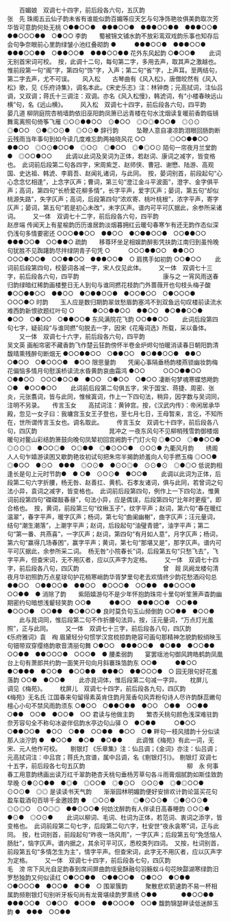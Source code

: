 <!-- { "loadSidebar": true } -->
　　百媚娘　双调七十四字，前后段各六句，五仄韵　　　　　　　　　　　　　　张　先
珠阁五云仙子韵未省有谁能似韵百媚等应天乞与句净饰艳妆俱美韵取次芳华皆可意韵何处无桃
○●●○○●　●●●○○●　●●●○○●●　●●●○○●　●●○○○●●　○●○○
李韵　　蜀被锦文铺水韵不放彩鸾双戏韵乐事也知存后会句争奈眼前心里韵绿皱小池红叠砌韵
●　　　●●●○○●　●●●○○●　●●●○○●●　○●●○○●　●●●○○●●
花外东风起韵
○●○○●
 　　此词无别首宋词可校。　按，此调十二句，每句第二字，多用去声，取其声之激越也。惟前段第一句“阁”字，第四句“饰”字，入声；第二句“省”字，上声耳。至两结句，第二字去声，尤不可误。 
　
风入松　　古琴曲有《风入松》，唐僧皎然有《风入松》歌，见《乐府诗集》，调名本此。《宋史乐志》注：林钟商；元高拭词，注仙吕调，又双调；蒋氏十三调注：双调。亦名《风入松慢》，韩淲词，有“小楼春映远山横”句，名《远山横》。
　　风入松　双调七十四字，前后段各六句，四平韵　　　　　　　　　　　　　　晏几道
柳阴庭院杏梢墙韵依旧巫阳韵凤箫已远青楼在句水沈烟读复暖前香韵临镜舞鸾离照句倚筝飞雁
◎○⊙●●○○　⊙●○○　◎○◎●○○●　◎⊙⊙　◎●○○　⊙●◎○⊙●　◎○⊙●
辞行韵　　　坠鞭人意自凄凉韵泪眼回肠韵断云残雨当年事句到如今读几度难忘韵两袖晓风花
○○　　　　◎○○●●○○　●●○○　◎○⊙●○○●　◎○⊙　◎●○○　◎●◎○⊙
陌句一帘夜月兰堂韵
●　◎○○●○○
 　　此调以此词及吴词为正体，若赵词、康词之减字，皆变格也。　此词前后段第二句各四字，宋周紫芝、赵师侠、曹冠、谢懋、陆游、高观国、史达祖、韩淲、李肩吾、赵闻礼诸词，与此同。　按，晏词别首，前段起句“心心念念忆相逢”，上念字仄声；曹词，第三句“澄江金斗平波面”，澄字、金字俱平声；高词，第四句“长桥爱花柳多情”，长字平声，爱字仄声；晏词，第五句“却似桃源失路”，失字仄声；高词，后段第四句“浓欢寄、桃叶桃根”，浓字平声，寄字仄声；晏词，第五句“若是初心未改”，未字仄声。谱内可平可仄据此，余参所采诸词。 
　　又一体　双调七十二字，前后段各六句，四平韵　　　　　　　　　　　　　　赵彦端
传闻天上有星榆韵历历谁居韵淡烟暮拥红云暖句春寒乍有还无韵作态似深仍浅句多情要密还
○○○●●○○　●●○○　●○●●○○●　○○●●○○　●●●○○●　○○●●○
疏韵　　移尊环坐足相娱韵醉影凭扶韵江南归到虽怜晚句犹胜不见踟躇韵尽拌绿阴青子句凭
○　　　○○○●●○○　●●○○　○○○●○○●　○○●●○○　●●●○○●　○
肩携手如初韵
○○●○○
 　　此词前后段第四句，校晏词各减一字，宋人仅见此体。 
　　又一体　双调七十三字，前后段各六句，四平韵　　　　　　　　　　　　　　康与之
一宵风雨送春归韵绿暗红稀韵画楼整日无人到句与谁同撚花枝韵门外蔷薇开也句枝头梅子酸
●○○●●○○　●●○○　●○●●○○●　●○○●○○　○●○○○●　○○○●○
时韵　　玉人应是数归期韵翠敛愁眉韵塞鸿不到双鱼远句叹楼前读流水难西韵新恨欲题红叶句
○　　　●○○●●○○　●●○○　●○●●○○●　●○○　○●○○　○●●○○●
东风满院花飞韵
○○●●○○
 　　此词后段第四句七字，疑前段“与谁同撚”句脱去一字，因宋《花庵词选》所载，采以备体。 
　　又一体　双调七十六字，前后段各六句，四平韵　　　　　　　　　　　　　　吴文英
画船帘密不藏香韵飞作楚云狂韵傍怀半卷金炉烬句怕暖消读春日朝阳韵清馥晴熏残醉句断烟无
●○○●●○○　○●●○○　●○●●○○●　●●○　○●○○　○●○○○●　●○○
限思量韵　　凭阑心事隔垂杨韵楼燕锁幽妆韵梅花偏恼多情月句慰溪桥读流水昏黄韵哀曲霜鸿
●○○　　　○○○●●○○　○●●○○　○○○●○○●　●○○　○●○○　○●○○
凄断句梦魂寒蝶悠飏韵
○●　●○○●○○
 　　此词前后段第二句俱五字，宋于国宝、蒋捷、周密、张炎，元张翥词，皆与此同，惟候寘词，作上一下四句法，稍异，因字数与吴词同，注明不另录。 
　
传言玉女　　高拭词注：黄钟宫。按，《汉武内传》：帝闲居承华殿，忽见一女子曰：我墉宫玉女王子登也，至七月七日，王母暂来，言讫，不知所在，世所谓传言玉女也。调名取此。
　　传言玉女　双调七十四字，前后段各八句，四仄韵　　　　　　　　　　　　晁冲之
一夜东风句不见柳梢残雪韵御楼烟暖句对鳌山彩结韵箫鼓向晚句凤辇初回宫阙韵千门灯火句
◎●○○　◎●●○○●　◎⊙⊙◎　●○○◎●　○◎●●　◎●⊙○○●　⊙○⊙●
九衢风月韵　　绣阁人人句乍嬉游读困又歇韵艳妆初试句把朱帘半揭韵娇羞向人句手撚玉梅
◎○○●　　　◎●○○　●⊙○　●●●　◎○⊙●　●⊙○◎●　⊙⊙●⊙　◎●◎○
低说韵相逢长是句上元时节韵●　●
○●　⊙○⊙●　●○○●
 　　此调以此词为正体，后段第二句六字折腰，杨无咎、赵善扛、黄机、石孝友诸词，俱与此同，若曾词之句法小异，袁词之减字，皆变格也。　此词前后段第四句，例作上一下四句法，惟黄词前段第四句“磔磔敲春昼”，句法小异，应是偶误，后段第四句“比年时更瘦”，即合格也。　按，黄词，前段第三句“纹楸玉子”，纹字平声；赵词，第六句“春在暖红温翠”，春字平声，暖字仄声；杨词，第七句“曲阑幽榭”，曲字仄声；汪元量词，结句“潮生潮落”，上潮字平声；赵词，后段起句“油璧青骢”，油字平声；第二句“第一番、共燕喜”，一字仄声；赵词，第四句“有月如人意”，月字仄声；杨词，第六句“赢得几场春困”，赢字平声；黄词，第七句“那堪又是”，那字仄声。谱内可平可仄据此，余参所采二词。　杨无咎“小院春长”词，后段第五句“只愁飞去”，飞字平声，但查宋词，无不用仄者，应以仄声字为定格。 
　　又一体　双调七十四字，前后段各八句，四仄韵　　　　　　　　　　　　　　曾　觌
凤阙龙楼句清夜月华初照韵万点星球句护花梢寒峭韵华胥梦里句老去欢情终少韵花愁酒闷句总
●●○○　○●●○○●　●●○○　●○○○●　○○●●　●●○○○●　○○●●　●
消除了韵　　紫陌嬉游句不是少年怀抱韵珠帘十里句听笙箫声杳韵幽期密约句暗想浅颦轻笑韵
○○●　　　●●○○　●●●○○●　○○●●　●○○○●　○○●●　●○●○○●
良时莫负句玉山频倒韵
○○●●　●○○●
 　　此与晁词同，惟后段第二句不作折腰句法异。按，汪元量词，“万点灯光羞照”，正与此同。 
　　又一体　双调七十三字，前后段各八句，四仄韵　　　　　　　　《乐府雅词》袁　裪
眉黛轻分句惯学汉宫梳掠韵艳容可画句那精神怎貌韵鲛绡映玉句钿带双穿缨络韵歌音清丽句舞
○●○○　●●●○○●　●○●●　●○○●●　○○●●　●●○○○●　○○○●　●
腰柔弱韵　　宴罢瑶池句御风跨皓鹤韵凤凰台上句有萧郎共约韵一面笑开句向月斜褰珠箔韵东
○○●　　　●●○○　●○●●●　●○○●　●○○●●　●●●○　●●○○○●　○
园无限句好花羞落韵
○○●　●○○●
 　　此亦晁词体，惟后段第二句减一字异。 
　
枕屏儿　　调见《梅苑》。
　　枕屏儿　双调七十四字，前后段各九句，四仄韵　　　　　　　　　　《梅苑》无名氏
江国春来句留得素英肯住韵月笼香句风弄粉句诗人尽许韵酥蕊嫩句檀心小句不禁风雨韵须东
○●○○　○●●○●●　●○○　○●●　○○●●　○●●　○○●　●○○●　○○
君读与他做主韵　　繁杏夭桃句颜色浅深难驻韵奈芳容句全不称句冰姿伴侣韵水亭边句山驿
○　●○●●　　　○●○○　○●●○○●　●○○　○●●　○○●●　●○○　○●
畔句一枝风措韵十分似读那人淡泞韵
●　●○○●　●○●　●○●●
 　　此调惟《梅苑》有此一词，无宋、元人他作可校。 
　
剔银灯  《乐章集》注：仙吕调；《金词》亦注：仙吕调；元高拭词注：中吕宫；蒋氏九宫谱，属中吕调，名《剔银灯引》。
  剔银灯 双调七十五字，前后段各七句五仄韵　　　　　　　　　　　　　　　　　柳　永
何事春工用意韵绣画出读万红千翠韵艳杏夭桃句垂杨芳草句各斗雨膏烟腻韵如斯佳致韵早晚
⊙●⊙○●●　●◎●　◎○○●　◎●⊙○　⊙○⊙●　◎●◎○○●　⊙○⊙●　◎◎
是读读书天气韵　　渐渐园林明媚韵便好安排欢计韵论篮买花句盈车载酒句百琲千金邀妓韵
●　◎○⊙●　　　◎●⊙○⊙●　◎●⊙○⊙●　◎⊙◎○　⊙○◎◎　●●⊙○○●
何妨沈醉韵有人伴读日高春睡韵
⊙○⊙●　●⊙●　◎○⊙●
 　　此词以柳词、毛词、杜词为正体，若范词、衷词之添字，皆变格也。　此词前段第二句七字，后段第二句六字，杜安世“夜永衾寒”词，正与此同。　按，杜词别首，前段起句“昨夜一场风雨”，一字仄声；后段第五句“免恁恼人肠肚”，恼字仄声。谱内据之，其余可平可仄，悉校类列四词。　又按，杜词别首，前段第五句“多情怎生为主”，情字平声。但查宋词，此字无不用仄者，应以仄声字为定格。 
　　又一体　双调七十四字，前后段各七句，四仄韵　　　　　　　　　　　　　　毛　滂
帘下风光自足韵春到席间屏曲韵瑶瓮酥融句羽觞蚁斗句花映酃湖寒绿韵汨罗愁独韵又何似读红
○●○○●●　○●●○○●　○●○○　●○●●　○●○○○●　●○○●　●○●　○
围翠簇韵　　　聚散悲欢箭速韵不易一杯相属韵频剔银灯句别听牙板句尚有龙膏堪续韵罗熏绣
○●●　　　　●●○○●●　●●●○○●　○●○○　●○○●　●●○○○●　○○●
馥韵锦瑟畔读低迷醉玉韵
●　●●●　○○●●
